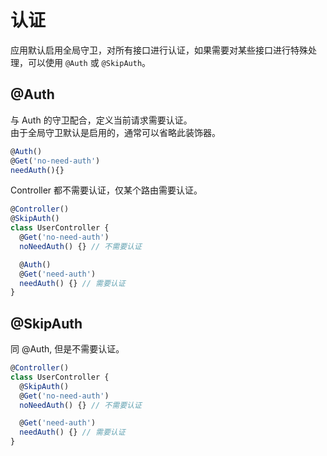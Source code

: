 # 认证

应用默认启用全局守卫，对所有接口进行认证，如果需要对某些接口进行特殊处理，可以使用 `@Auth` 或 `@SkipAuth`。

## @Auth

与 Auth 的守卫配合，定义当前请求需要认证。  
由于全局守卫默认是启用的，通常可以省略此装饰器。

```ts {1}
@Auth()
@Get('no-need-auth')
needAuth(){}
```

Controller 都不需要认证，仅某个路由需要认证。

```ts {7}
@Controller()
@SkipAuth()
class UserController {
  @Get('no-need-auth')
  noNeedAuth() {} // 不需要认证

  @Auth()
  @Get('need-auth')
  needAuth() {} // 需要认证
}
```

## @SkipAuth

同 @Auth, 但是不需要认证。

```ts {3}
@Controller()
class UserController {
  @SkipAuth()
  @Get('no-need-auth')
  noNeedAuth() {} // 不需要认证

  @Get('need-auth')
  needAuth() {} // 需要认证
}
```
